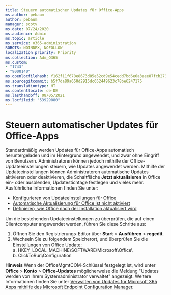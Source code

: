 ```yaml
---
title: Steuern automatischer Updates für Office-Apps
ms.author: pebaum
author: pebaum
manager: scotv
ms.date: 07/24/2020
ms.audience: Admin
ms.topic: article
ms.service: o365-administration
ROBOTS: NOINDEX, NOFOLLOW
localization_priority: Priority
ms.collection: Adm_O365
ms.custom:
- "1743"
- "9000140"
ms.openlocfilehash: f162f11f678e8673d85e52cd9e54cedd7bd6e6a3aee87fcb2731a06d2698ea6a
ms.sourcegitcommit: b5f7da89a650d2915dc652449623c78be6247175
ms.translationtype: HT
ms.contentlocale: de-DE
ms.lasthandoff: 08/05/2021
ms.locfileid: "53929880"
---
```

# <a name="control-automatic-updates-for-office-apps"></a>Steuern automatischer Updates für Office-Apps

Standardmäßig werden Updates für Office-Apps automatisch heruntergeladen und im Hintergrund angewendet, und zwar ohne Eingriff von Benutzern. Administratoren können jedoch mithilfe der Office-Updateeinstellungen steuern, wie Updates angewendet werden. Mithilfe der Updateeinstellungen können Administratoren automatische Updates aktivieren oder deaktivieren, die Schaltfläche **Jetzt aktualisieren** in Office ein- oder ausblenden, Updatestichtage festlegen und vieles mehr. Ausführliche Informationen finden Sie unter:

- [Konfigurieren von Updateeinstellungen für Office](https://docs.microsoft.com/deployoffice/configure-update-settings-for-office-365-proplus)  
- [Automatische Aktualisierung für Office ist nicht aktiviert](https://support.microsoft.com/help/2753538/automatic-updating-for-office-2013-and-office-2016-click-to-run-is-not)  
- [Definieren, wie Office nach der Installation aktualisiert wird](https://docs.microsoft.com/deployoffice/configuration-options-for-the-office-2016-deployment-tool#updates-element)

Um die bestehenden Updateeinstellungen zu überprüfen, die auf einen Clientcomputer angewendet werden, führen Sie diese Schritte aus:

1. Öffnen Sie den Registrierungs-Editor über **Start** > **Ausführen** > **regedit**.
2. Wechseln Sie zu folgendem Speicherort, und überprüfen Sie die Einstellungen von Office Update:  
    a. HKEY_LOCAL_MACHINE\SOFTWARE\Microsoft\Office\  
    b. ClickToRun\Configuration

**Hinweis** Wenn der OfficeMgmtCOM-Schlüssel festgelegt ist, wird unter **Office** > **Konto** > **Office-Updates** möglicherweise die Meldung "Updates werden von Ihrem Systemadministrator verwaltet" angezeigt. Weitere Informationen finden Sie unter [Verwalten von Updates für Microsoft 365 Apps mithilfe des Microsoft Endpoint Configuration Manager](https://docs.microsoft.com/deployoffice/manage-updates-to-office-365-proplus-with-system-center-configuration-manager#method-1-use-office-deployment-tool-to-enable-office-365-clients-to-receive-updates-from-configuration-manager).  
